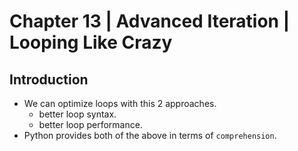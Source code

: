 # Chapter 13 | Advanced Iteration | Looping Like Crazy #

## Introduction ##

* We can optimize loops with this 2 approaches.
    - better loop syntax.
    - better loop performance.
* Python provides both of the above in terms of `comprehension`.

